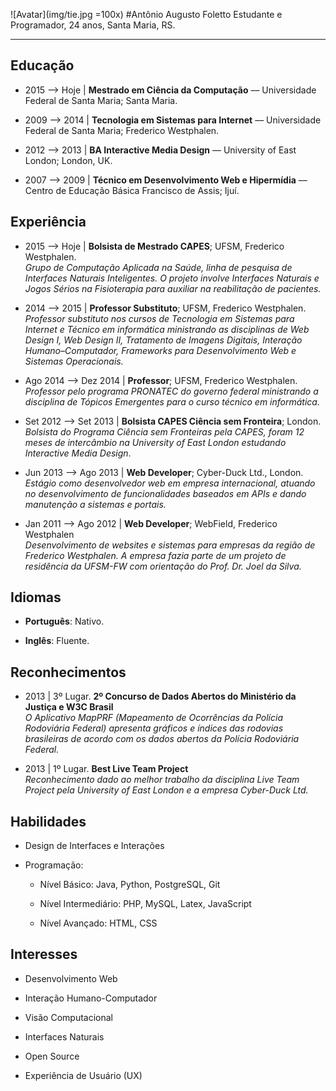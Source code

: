 ![Avatar](img/tie.jpg =100x)
#Antônio Augusto Foletto
Estudante e Programador, 24 anos, Santa Maria, RS.

---

## Educação

- 2015 ⟶ Hoje | **Mestrado em Ciência da Computação** –– Universidade Federal de Santa Maria; Santa Maria.

- 2009 ⟶ 2014 | **Tecnologia em Sistemas para Internet** –– Universidade Federal de Santa Maria; Frederico Westphalen.

- 2012 ⟶ 2013 | **BA Interactive Media Design** –– University of East London; London, UK.

- 2007 ⟶ 2009 | **Técnico em Desenvolvimento Web e Hipermídia** –– Centro de Educação Básica Francisco de Assis; Ijuí.


## Experiência

- 2015 ⟶ Hoje | **Bolsista de Mestrado CAPES**; UFSM, Frederico Westphalen.  
*Grupo de Computação Aplicada na Saúde, linha de pesquisa de Interfaces Naturais Inteligentes. O projeto involve Interfaces Naturais e Jogos Sérios na Fisioterapia para auxiliar na reabilitação de pacientes.*

- 2014 ⟶ 2015 | **Professor Substituto**; UFSM, Frederico Westphalen.  
*Professor substituto nos cursos de Tecnologia em Sistemas para Internet e Técnico em informática ministrando as disciplinas de Web Design I, Web Design II, Tratamento de Imagens Digitais, Interação Humano–Computador, Frameworks para Desenvolvimento Web e Sistemas Operacionais.*

- Ago 2014 ⟶ Dez 2014 | **Professor**; UFSM, Frederico Westphalen.  
*Professor pelo programa PRONATEC do governo federal ministrando a disciplina de Tópicos Emergentes para o curso técnico em informática.*

- Set 2012 ⟶ Set 2013 | **Bolsista CAPES Ciência sem Fronteira**; London.  
*Bolsista do Programa Ciência sem Fronteiras pela CAPES, foram 12 meses de intercâmbio na University of East London estudando Interactive Media Design*.

- Jun 2013 ⟶ Ago 2013 | **Web Developer**; Cyber-Duck Ltd., London.  
*Estágio como desenvolvedor web em empresa internacional, atuando no desenvolvimento de funcionalidades baseados em APIs e dando manutenção a sistemas e portais.*

- Jan 2011 ⟶ Ago 2012 | **Web Developer**; WebField, Frederico Westphalen  
*Desenvolvimento de websites e sistemas para empresas da região de Frederico Westphalen. A empresa fazia parte de um projeto de residência da UFSM-FW com orientação do Prof. Dr. Joel da Silva.*


## Idiomas

- **Português**: Nativo.

- **Inglês**: Fluente.


## Reconhecimentos

- 2013 | 3º Lugar. **2º Concurso de Dados Abertos do Ministério da Justiça e W3C Brasil**  
*O Aplicativo MapPRF (Mapeamento de Ocorrências da Polícia Rodoviária Federal) apresenta gráficos e índices das rodovias brasileiras de acordo com os dados abertos da Polícia Rodoviária Federal.*

- 2013 | 1º Lugar. **Best Live Team Project**  
*Reconhecimento dado ao melhor trabalho da disciplina Live Team Project pela University of East London e a empresa Cyber-Duck Ltd.*


## Habilidades

- Design de Interfaces e Interações

- Programação:

	- Nível Básico: Java, Python, PostgreSQL, Git

	- Nível Intermediário: PHP, MySQL, Latex, JavaScript

	- Nível Avançado: HTML, CSS


## Interesses

- Desenvolvimento Web

- Interação Humano-Computador

- Visão Computacional

- Interfaces Naturais

- Open Source

- Experiência de Usuário (UX)
